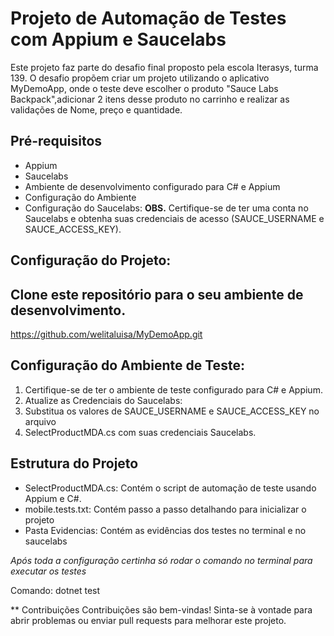 # Projeto de Automação de Testes com Appium e Saucelabs

Este projeto faz parte do desafio final proposto pela escola Iterasys, turma 139. 
O desafio propõem criar um projeto utilizando o aplicativo MyDemoApp, onde o teste deve escolher o produto "Sauce Labs Backpack",adicionar 2 itens desse produto no carrinho e realizar as validações de Nome, preço e quantidade. 

## Pré-requisitos
-  Appium
- Saucelabs
- Ambiente de desenvolvimento configurado para C# e Appium
- Configuração do Ambiente
- Configuração do Saucelabs:
**OBS.** Certifique-se de ter uma conta no Saucelabs e obtenha suas credenciais de acesso (SAUCE_USERNAME e SAUCE_ACCESS_KEY).

## Configuração do Projeto: 

## Clone este repositório para o seu ambiente de desenvolvimento.

https://github.com/welitaluisa/MyDemoApp.git

## Configuração do Ambiente de Teste:

1. Certifique-se de ter o ambiente de teste configurado para C# e Appium.
2. Atualize as Credenciais do Saucelabs:
3. Substitua os valores de SAUCE_USERNAME e SAUCE_ACCESS_KEY no arquivo 
4. SelectProductMDA.cs com suas credenciais Saucelabs.

## Estrutura do Projeto
- SelectProductMDA.cs: Contém o script de automação de teste usando Appium e C#.
- mobile.tests.txt: Contém passo a passo detalhando para inicializar o projeto
- Pasta Evidencias: Contém as evidências dos testes no terminal e no saucelabs

*Após toda a configuração certinha só rodar o comando no terminal para executar os testes*

Comando:  dotnet test

** Contribuições
Contribuições são bem-vindas! Sinta-se à vontade para abrir problemas ou enviar pull requests para melhorar este projeto.

